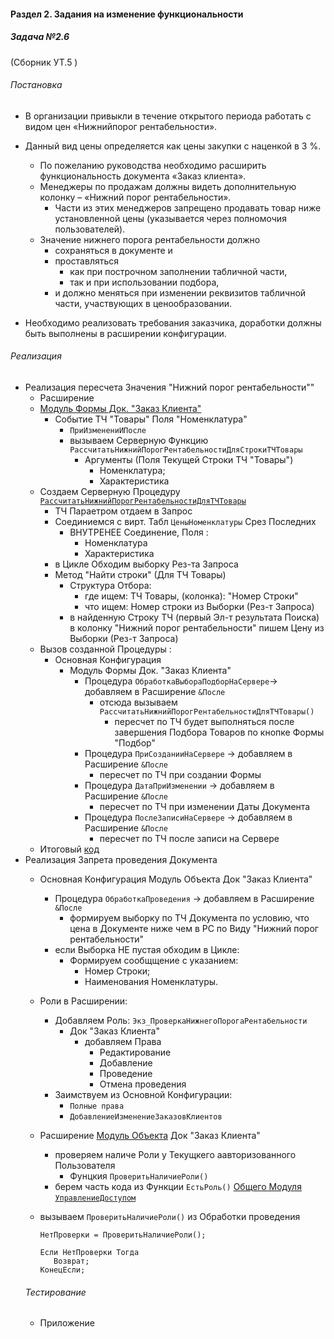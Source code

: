 

#### Раздел 2. Задания на изменение функциональности

##### Задача №2.6 

(Сборник УТ.5 )

###### Постановка

- В организации привыкли в течение открытого периода работать с видом цен «Нижнийпорог рентабельности». 

- Данный вид цены определяется как цены закупки с наценкой в 3 %. 
    - По пожеланию руководства необходимо расширить функциональность документа «Заказ клиента». 
    - Менеджеры по продажам должны видеть дополнительную колонку – «Нижний порог рентабельности». 
        - Части из этих менеджеров запрещено продавать товар ниже установленной цены (указывается через полномочия пользователей). 
    - Значение нижнего порога рентабельности должно
        - сохраняться в документе и 
        - проставляться
            - как при построчном заполнении табличной части, 
            - так и при использовании подбора, 
        - и должно меняться при изменении реквизитов табличной части, участвующих в ценообразовании. 

- Необходимо реализовать требования заказчика, доработки должны быть выполнены в расширении конфигурации.

###### Реализация

- Реализация пересчета Значения "Нижний порог рентабельности""
    - Расширение
    - [Модуль Формы Док. "Заказ Клиента"](https://github.com/alex-dev-2020/Spec_UT/commit/b270de551c6a02cf207e3691e03e43214ab081e4)
        - Событие ТЧ "Товары"  Поля "Номенклатура"
            - `ПриИзменениИПосле`  
            - вызываем Серверную Функцию `РассчитатьНижнийПорогРентабельностиДляСтрокиТЧТовары`
                - Аргументы (Поля Текущей Строки ТЧ "Товары")
                    - Номенклатура;
                    - Характеристика
    - Создаем Серверную Процедуру [`РассчитатьНижнийПорогРентабельностиДляТЧТовары`](https://github.com/alex-dev-2020/Spec_UT/commit/fac5dc898a67a39240ed925baa033c735daac60b) 
        -  ТЧ Параетром  отдаем в Запрос
        - Соединиемся  с вирт.  Табл `ЦеныНоменклатуры` Срез Последних 
            - ВНУТРЕНЕЕ Соединение, Поля :
                - Номенклатура
                - Характеристика 
        - в Цикле Обходим выборку Рез-та Запроса
        - Метод "Найти строки" (Для ТЧ Товары)
            - Структура Отбора:
                - где ищем: ТЧ Товары, (колонка): "Номер Строки"
                - что ищем: Номер строки из Выборки (Рез-т Запроса)
            - в найденную Строку ТЧ (первый Эл-т результата Поиска) в колонку "Нижний порог рентабельности" пишем Цену из Выборки (Рез-т Запроса)
    - Вызов созданной Процедуры :
        - Основная Конфигурация
            - Модуль Формы Док. "Заказ Клиента"
                - Процедура `ОбработкаВыбораПодборНаСервере`→ добавляем в Расширение `&После` 
                    - отсюда  вызываем `РассчитатьНижнийПорогРентабельностиДляТЧТовары()`
                        - пересчет по ТЧ будет выполняться после завершения Подбора Товаров по кнопке Формы "Подбор"
                - Процедура `ПриСозданииНаСервере` → добавляем в Расширение `&После` 
                    - пересчет по ТЧ при создании Формы 
                - Процедура `ДатаПриИзменении` → добавляем в Расширение `&После` 
                    - пересчет по ТЧ при изменении Даты Документа
                - Процедура `ПослеЗаписиНаСервере` → добавляем в Расширение `&После`
                    - пересчет по ТЧ после записи на Сервере
    - Итоговый [код](https://github.com/alex-dev-2020/Spec_UT/commit/9c32615e54d387ef1ff5b2b800f042746b3faa4f)  
- Реализация Запрета проведения Документа
    - Основная Конфигурация Модуль Объекта  Док "Заказ Клиента"
        -  Процедура `ОбработкаПроведения` → добавляем в Расширение `&После`
            - формируем  выборку по ТЧ Документа по условию, что цена в Документе ниже чем в РС по  Виду "Нижний порог рентабельности"
        - если Выборка НЕ пустая обходим в Цикле:
            - Формируем сообщщение с указанием:
                - Номер Строки;
                - Наименования Номенклатуры.   
    - Роли в Расширении:
        - Добавляем  Роль: `Экз_ПроверкаНижнегоПорогаРентабельности`
            - Док "Заказ Клиента"
                - добавляем Права
                    - Редактирование
                    - Добавление
                    - Проведение
                    - Отмена проведения 
        - Заимствуем из Основной Конфигурации:
           - `Полные права`
           - `ДобавлениеИзменениеЗаказовКлиентов`  
    - Расширение  [Модуль Объекта](https://github.com/alex-dev-2020/Spec_UT/commit/99ffea46cba481738142d8fb4b54f8b3a0761aa6)  Док "Заказ Клиента"
        - проверяем наличе Роли у Текущкего аавторизованного Пользователя
            - Фунцкия `ПроверитьНаличиеРоли()`
        - берем часть кода из Функции `ЕстьРоль()` [Общего Модуля `УправлениеДоступом`](https://github.com/alex-dev-2020/Spec_UT/commit/8ba791f1611d43e8a757c9fbe6c8e614e92f545c)
    - вызываем `ПроверитьНаличиеРоли()` из Обработки проведения

         ```
        НетПроверки = ПроверитьНаличиеРоли();

	    Если НетПроверки Тогда 
		    Возврат;
	    КонецЕсли;

         ```
   ###### Тестирование
    - Приложение


